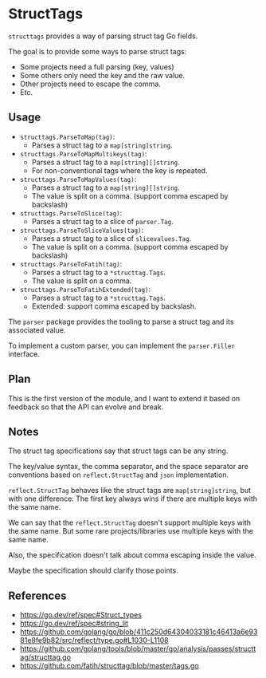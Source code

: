 # StructTags

`structtags` provides a way of parsing struct tag Go fields.

The goal is to provide some ways to parse struct tags:
- Some projects need a full parsing (key, values)
- Some others only need the key and the raw value.
- Other projects need to escape the comma.
- Etc.

## Usage

- `structtags.ParseToMap(tag)`:
    - Parses a struct tag to a `map[string]string`.
- `structtags.ParseToMapMultikeys(tag)`:
    - Parses a struct tag to a `map[string][]string`.
    - For non-conventional tags where the key is repeated.
- `structtags.ParseToMapValues(tag)`:
    - Parses a struct tag to a `map[string][]string`.
    - The value is split on a comma. (support comma escaped by backslash)
- `structtags.ParseToSlice(tag)`:
    - Parses a struct tag to a slice of `parser.Tag`.
- `structtags.ParseToSliceValues(tag)`:
    - Parses a struct tag to a slice of `slicevalues.Tag`.
    - The value is split on a comma. (support comma escaped by backslash)
- `structtags.ParseToFatih(tag)`:
    - Parses a struct tag to a `*structtag.Tags`.
    - The value is split on a comma.
- `structtags.ParseToFatihExtended(tag)`:
    - Parses a struct tag to a `*structtag.Tags`.
    - Extended: support comma escaped by backslash.

The `parser` package provides the tooling to parse a struct tag and its associated value.

To implement a custom parser, you can implement the `parser.Filler` interface.

## Plan

This is the first version of the module, and I want to extend it based on feedback so that the API can evolve and break.

## Notes

The struct tag specifications say that struct tags can be any string.

The key/value syntax, the comma separator, and the space separator are conventions based on `reflect.StructTag` and `json` implementation.

`reflect.StructTag` behaves like the struct tags are `map[string]string`, but with one difference:
The first key always wins if there are multiple keys with the same name.

We can say that the `reflect.StructTag` doesn't support multiple keys with the same name.
But some rare projects/libraries use multiple keys with the same name.

Also, the specification doesn't talk about comma escaping inside the value.

Maybe the specification should clarify those points.

## References

- https://go.dev/ref/spec#Struct_types
- https://go.dev/ref/spec#string_lit
- https://github.com/golang/go/blob/411c250d64304033181c46413a6e9381e8fe9b82/src/reflect/type.go#L1030-L1108
- https://github.com/golang/tools/blob/master/go/analysis/passes/structtag/structtag.go
- https://github.com/fatih/structtag/blob/master/tags.go
